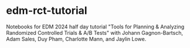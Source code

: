 # edm-rct-tutorial
Notebooks for EDM 2024 half day tutorial "Tools for Planning &amp; Analyzing Randomized Controlled Trials &amp; A/B Tests" with Johann Gagnon-Bartsch, Adam Sales, Duy Pham, Charlotte Mann, and Jaylin Lowe.
